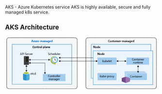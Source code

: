 AKS - Azure Kubernetes service
AKS is highly available, secure and fully managed k8s service.

## AKS Architecture
![](Pasted%20image%2020220702215227.png)
